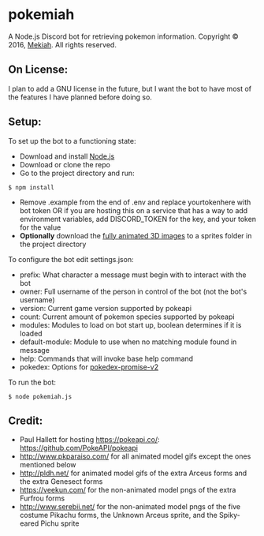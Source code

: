 # pokemiah
A Node.js Discord bot for retrieving pokemon information. Copyright © 2016, [Mekiah](https://github.com/Mekiah). All rights reserved.

## On License:
I plan to add a GNU license in the future, but I want the bot to have most of the features I have planned before doing so.

## Setup:
To set up the bot to a functioning state:
* Download and install [Node.js](https://nodejs.org/)
* Download or clone the repo
* Go to the project directory and run:
```
$ npm install
```
* Remove .example from the end of .env and replace yourtokenhere with bot token OR if you are hosting this on a service that has a way to add environment variables, add DISCORD_TOKEN for the key, and your token for the value
* **Optionally** download the [fully animated 3D images](https://www.dropbox.com/sh/htlzoi9n03q4hs1/AADs50x93H9n2yogTrcPZG1Ka) to a sprites folder in the project directory

To configure the bot edit settings.json:
* prefix: What character a message must begin with to interact with the bot
* owner: Full username of the person in control of the bot (not the bot's username)
* version: Current game version supported by pokeapi
* count: Current amount of pokemon species supported by pokeapi
* modules: Modules to load on bot start up, boolean determines if it is loaded
* default-module: Module to use when no matching module found in message
* help: Commands that will invoke base help command
* pokedex: Options for [pokedex-promise-v2](https://github.com/PokeAPI/pokedex-promise-v2#configuration)

To run the bot:
```
$ node pokemiah.js
```

## Credit:
* Paul Hallett for hosting https://pokeapi.co/: https://github.com/PokeAPI/pokeapi
* http://www.pkparaiso.com/ for all animated model gifs except the ones mentioned below
* http://pldh.net/ for animated model gifs of the extra Arceus forms and the extra Genesect forms
* https://veekun.com/ for the non-animated model pngs of the extra Furfrou forms
* http://www.serebii.net/ for the non-animated model pngs of the five costume Pikachu forms, the Unknown Arceus sprite, and the Spiky-eared Pichu sprite
